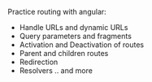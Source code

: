 
Practice routing with angular:
- Handle URLs and dynamic URLs
- Query parameters and fragments 
- Activation and Deactivation of routes
- Parent and children routes
- Redirection
- Resolvers .. and more
